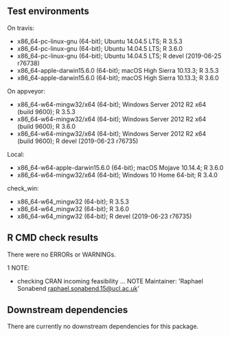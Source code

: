 ## Test environments
On travis:
* x86_64-pc-linux-gnu (64-bit); Ubuntu 14.04.5 LTS;  R 3.5.3
* x86_64-pc-linux-gnu (64-bit); Ubuntu 14.04.5 LTS;  R 3.6.0
* x86_64-pc-linux-gnu (64-bit); Ubuntu 14.04.5 LTS;  R devel (2019-06-25 r76738)
*  x86_64-apple-darwin15.6.0 (64-bit); macOS High Sierra 10.13.3; R 3.5.3
*  x86_64-apple-darwin15.6.0 (64-bit); macOS High Sierra 10.13.3; R 3.6.0

On appveyor:
* x86_64-w64-mingw32/x64 (64-bit); Windows Server 2012 R2 x64 (build 9600); R 3.5.3
* x86_64-w64-mingw32/x64 (64-bit); Windows Server 2012 R2 x64 (build 9600); R 3.6.0
* x86_64-w64-mingw32/x64 (64-bit); Windows Server 2012 R2 x64 (build 9600); R devel (2019-06-23 r76735)

Local:
 * x86_64-w64-apple-darwin15.6.0 (64-bit); macOS Mojave 10.14.4; R 3.6.0
 * x86_64-w64-mingw32/x64 (64-bit); Windows 10 Home 64-bit; R 3.4.0

check_win:
 * x86_64-w64_mingw32 (64-bit); R 3.5.3
 * x86_64-w64_mingw32 (64-bit); R 3.6.0
* x86_64-w64_mingw32 (64-bit); R devel (2019-06-23 r76735)

## R CMD check results
There were no ERRORs or WARNINGs.

1 NOTE:
* checking CRAN incoming feasibility ... NOTE
Maintainer: 'Raphael Sonabend <raphael.sonabend.15@ucl.ac.uk>'

## Downstream dependencies
There are currently no downstream dependencies for this package.